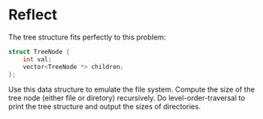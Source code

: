# Reflect

The tree structure fits perfectly to this problem:

```cpp
struct TreeNode {
    int val;
    vector<TreeNode *> children;
};
```

Use this data structure to emulate the file system. Compute the size of the tree node
(either file or diretory) recursively. Do level-order-traversal to print the tree
structure and output the sizes of directories.

